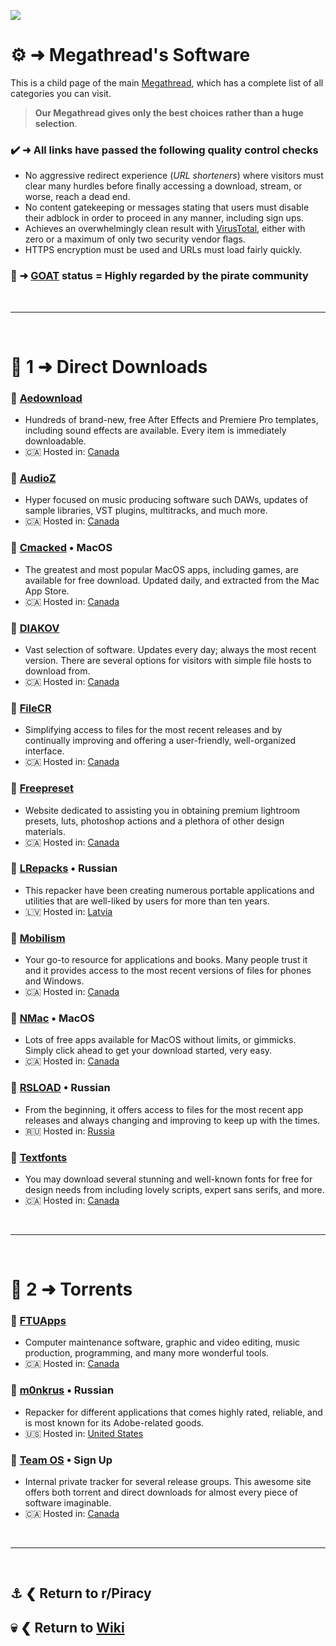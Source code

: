 ![](%%software%%)

# ⚙️ ➜ Megathread's **Software**
This is a child page of the main [Megathread](https://www.reddit.com/r/Piracy/wiki/megathread/), which has a complete list of all categories you can visit.
 
>**Our Megathread gives only the best choices rather than a huge selection**.

### ✔️ ➜ All links have passed the following quality control checks
- No aggressive redirect experience (*URL shorteners*) where visitors must clear many hurdles before finally accessing a download, stream, or worse, reach a dead end.
- No content gatekeeping or messages stating that users must disable their adblock in order to proceed in any manner, including sign ups.
- Achieves an overwhelmingly clean result with [VirusTotal](https://www.virustotal.com/gui/home/url), either with zero or a maximum of only two security vendor flags.
- HTTPS encryption must be used and URLs must load fairly quickly.

### 🐐 ➜ [GOAT](https://www.urbandictionary.com/define.php?term=goat) status = Highly regarded by the pirate community

&nbsp;

---

&nbsp;

# 📑 1 ➜ Direct Downloads

### 🔗 [Aedownload](https://aedownload.com/)
- Hundreds of brand-new, free After Effects and Premiere Pro templates, including sound effects are available. Every item is immediately downloadable.
- 🇨🇦 Hosted in: [Canada](https://check-host.net/ip-info?host=https%3A%2F%2Faedownload.com%2F&csrf_token=ea3c3184e743e86ef87efdbe1ad0f197889054b1)

### 🔗 [AudioZ](https://audioz.download/)
- Hyper focused on music producing software such DAWs, updates of sample libraries, VST plugins, multitracks, and much more.
- 🇨🇦 Hosted in: [Canada](https://check-host.net/ip-info?host=https%3A%2F%2Faudioz.download%2F&csrf_token=9dff6f7c8b805e1e8413f24f8b28ca466eaa0d9b)

### 🔗 [Cmacked](https://cmacked.com/) • MacOS
- The greatest and most popular MacOS apps, including games, are available for free download. Updated daily, and extracted from the Mac App Store.
- 🇨🇦 Hosted in: [Canada](https://check-host.net/ip-info?host=https%3A%2F%2Fcmacked.com%2F&csrf_token=e7c225d9be69d86c8f9a0a50aaa775dc73c4acc4)

### 🔗 [DIAKOV](https://diakov.net/)
- Vast selection of software. Updates every day; always the most recent version. There are several options for visitors with simple file hosts to download from.
- 🇨🇦 Hosted in: [Canada](https://check-host.net/ip-info?host=https%3A%2F%2Fdiakov.net%2F&csrf_token=8a08b5faf1067e447d06faded389cee086dba7d5)

### 🔗 [FileCR](https://filecr.com/)
- Simplifying access to files for the most recent releases and by continually improving and offering a user-friendly, well-organized interface.
- 🇨🇦 Hosted in: [Canada](https://check-host.net/ip-info?host=https%3A%2F%2Ffilecr.com%2F&csrf_token=9dff6f7c8b805e1e8413f24f8b28ca466eaa0d9b)

### 🔗 [Freepreset](https://freepreset.net/)
- Website dedicated to assisting you in obtaining premium lightroom presets, luts, photoshop actions and a plethora of other design materials.
- 🇨🇦 Hosted in: [Canada](https://check-host.net/ip-info?host=https%3A%2F%2Ffilecr.com%2F&csrf_token=9dff6f7c8b805e1e8413f24f8b28ca466eaa0d9b)

### 🔗 [LRepacks](https://lrepacks.net/) • Russian
- This repacker have been creating numerous portable applications and utilities that are well-liked by users for more than ten years.
- 🇱🇻 Hosted in: [Latvia](https://check-host.net/ip-info?host=https%3A%2F%2Flrepacks.net%2F&csrf_token=c1b4162f9505e99000ed160ae0383d6d9068d2b1)

### 🔗 [Mobilism](https://forum.mobilism.org/index.php)
- Your go-to resource for applications and books. Many people trust it and it provides access to the most recent versions of files for phones and Windows.
- 🇨🇦 Hosted in: [Canada](https://check-host.net/ip-info?host=https%3A%2F%2Fforum.mobilism.org%2Findex.php&csrf_token=8a08b5faf1067e447d06faded389cee086dba7d5)

### 🔗 [NMac](https://nmac.to/hub/) • MacOS
- Lots of free apps available for MacOS without limits, or gimmicks. Simply click ahead to get your download started, very easy.
- 🇨🇦 Hosted in: [Canada](https://check-host.net/ip-info?host=https%3A%2F%2Fnmac.to%2Fhub%2F&csrf_token=e7c225d9be69d86c8f9a0a50aaa775dc73c4acc4)

### 🔗 [RSLOAD](https://rsload.net/) • Russian
- From the beginning, it offers access to files for the most recent app releases and always changing and improving to keep up with the times.
- 🇷🇺 Hosted in: [Russia](https://check-host.net/ip-info?host=https%3A%2F%2Frsload.net%2F&csrf_token=c1b4162f9505e99000ed160ae0383d6d9068d2b1)

### 🔗 [Textfonts](https://textfonts.net/)
- You may download several stunning and well-known fonts for free for design needs from including lovely scripts, expert sans serifs, and more.
- 🇨🇦 Hosted in: [Canada](https://check-host.net/ip-info?host=https%3A%2F%2Fnmac.to%2Fhub%2F&csrf_token=e7c225d9be69d86c8f9a0a50aaa775dc73c4acc4)

&nbsp;

---

&nbsp;

# 📑 2 ➜ Torrents

### 🧲 [FTUApps](https://ftuapps.dev/)
- Computer maintenance software, graphic and video editing, music production, programming, and many more wonderful tools.
- 🇨🇦 Hosted in: [Canada](https://check-host.net/ip-info?host=https%3A%2F%2Fftuapps.dev%2F&csrf_token=83934759463bf6f01e048eb6ee27e5fbc3bff90d)

### 🐐 [m0nkrus](https://w14.monkrus.ws/) • Russian
- Repacker for different applications that comes highly rated, reliable, and is most known for its Adobe-related goods.
- 🇺🇸 Hosted in: [United States](https://check-host.net/ip-info?host=https%3A%2F%2Fw14.monkrus.ws%2F&csrf_token=83934759463bf6f01e048eb6ee27e5fbc3bff90d)

### 🧲 [Team OS](https://www.teamos.xyz) • Sign Up
- Internal private tracker for several release groups. This awesome site offers both torrent and direct downloads for almost every piece of software imaginable.
- 🇨🇦 Hosted in: [Canada](https://check-host.net/ip-info?host=https%3A%2F%2Fwww.teamos.xyz&csrf_token=9dff6f7c8b805e1e8413f24f8b28ca466eaa0d9b)

&nbsp;

---

&nbsp;

⚓ ❮ Return to **r/Piracy**
---
💀 ❮ Return to [**Wiki**](https://www.reddit.com/r/Piracy/wiki/index/)
---